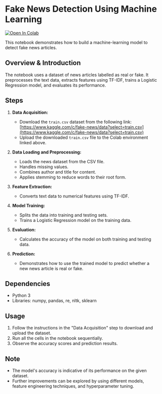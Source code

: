 # Fake News Detection Using Machine Learning

[![Open In Colab](https://colab.research.google.com/assets/colab-badge.svg)](https://colab.research.google.com/drive/1yOeUYRcHKMlGihIGiIUkl35Mm0_PNGwZ?usp=sharing)

This notebook demonstrates how to build a machine-learning model to detect fake news articles. 

## Overview & Introduction

The notebook uses a dataset of news articles labelled as real or fake. It preprocesses the text data, extracts features using TF-IDF, trains a Logistic Regression model, and evaluates its performance.

## Steps

1. **Data Acquisition:**
   - Download the `train.csv` dataset from the following link:
     [https://www.kaggle.com/c/fake-news/data?select=train.csv](https://www.kaggle.com/c/fake-news/data?select=train.csv)
   - Upload the downloaded `train.csv` file to the Colab environment linked above.

2. **Data Loading and Preprocessing:**
   - Loads the news dataset from the CSV file.
   - Handles missing values.
   - Combines author and title for content.
   - Applies stemming to reduce words to their root form.

3. **Feature Extraction:**
   - Converts text data to numerical features using TF-IDF.

4. **Model Training:**
   - Splits the data into training and testing sets.
   - Trains a Logistic Regression model on the training data.

5. **Evaluation:**
   - Calculates the accuracy of the model on both training and testing data.

6. **Prediction:**
   - Demonstrates how to use the trained model to predict whether a new news article is real or fake.

## Dependencies

- Python 3
- Libraries: numpy, pandas, re, nltk, sklearn

## Usage

1. Follow the instructions in the "Data Acquisition" step to download and upload the dataset.
2. Run all the cells in the notebook sequentially.
3. Observe the accuracy scores and prediction results.

## Note

- The model's accuracy is indicative of its performance on the given dataset.
- Further improvements can be explored by using different models, feature engineering techniques, and hyperparameter tuning.
